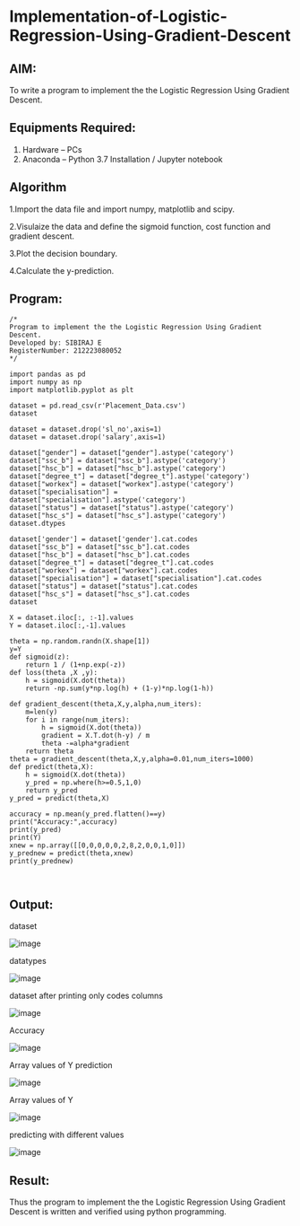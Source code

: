 # Implementation-of-Logistic-Regression-Using-Gradient-Descent

## AIM:
To write a program to implement the the Logistic Regression Using Gradient Descent.

## Equipments Required:
1. Hardware – PCs
2. Anaconda – Python 3.7 Installation / Jupyter notebook

## Algorithm
1.Import the data file and import numpy, matplotlib and scipy.

2.Visulaize the data and define the sigmoid function, cost function and gradient descent.

3.Plot the decision boundary.

4.Calculate the y-prediction.


## Program:
```
/*
Program to implement the the Logistic Regression Using Gradient Descent.
Developed by: SIBIRAJ E
RegisterNumber: 212223080052 
*/

import pandas as pd
import numpy as np
import matplotlib.pyplot as plt

dataset = pd.read_csv(r'Placement_Data.csv')
dataset

dataset = dataset.drop('sl_no',axis=1)
dataset = dataset.drop('salary',axis=1)

dataset["gender"] = dataset["gender"].astype('category')
dataset["ssc_b"] = dataset["ssc_b"].astype('category')
dataset["hsc_b"] = dataset["hsc_b"].astype('category')
dataset["degree_t"] = dataset["degree_t"].astype('category')
dataset["workex"] = dataset["workex"].astype('category')
dataset["specialisation"] = dataset["specialisation"].astype('category')
dataset["status"] = dataset["status"].astype('category')
dataset["hsc_s"] = dataset["hsc_s"].astype('category')
dataset.dtypes

dataset['gender'] = dataset['gender'].cat.codes
dataset["ssc_b"] = dataset["ssc_b"].cat.codes
dataset["hsc_b"] = dataset["hsc_b"].cat.codes
dataset["degree_t"] = dataset["degree_t"].cat.codes
dataset["workex"] = dataset["workex"].cat.codes
dataset["specialisation"] = dataset["specialisation"].cat.codes
dataset["status"] = dataset["status"].cat.codes
dataset["hsc_s"] = dataset["hsc_s"].cat.codes
dataset

X = dataset.iloc[:, :-1].values
Y = dataset.iloc[:,-1].values

theta = np.random.randn(X.shape[1])
y=Y
def sigmoid(z):
    return 1 / (1+np.exp(-z))
def loss(theta ,X ,y):
    h = sigmoid(X.dot(theta))
    return -np.sum(y*np.log(h) + (1-y)*np.log(1-h))

def gradient_descent(theta,X,y,alpha,num_iters):
    m=len(y)
    for i in range(num_iters):
        h = sigmoid(X.dot(theta))
        gradient = X.T.dot(h-y) / m
        theta -=alpha*gradient
    return theta
theta = gradient_descent(theta,X,y,alpha=0.01,num_iters=1000)
def predict(theta,X):
    h = sigmoid(X.dot(theta))
    y_pred = np.where(h>=0.5,1,0)
    return y_pred
y_pred = predict(theta,X)

accuracy = np.mean(y_pred.flatten()==y)
print("Accuracy:",accuracy)
print(y_pred)
print(Y)
xnew = np.array([[0,0,0,0,0,2,8,2,0,0,1,0]])
y_prednew = predict(theta,xnew)
print(y_prednew)



```

## Output:
dataset

![image](https://github.com/AkilaMohan/-Implementation-of-Logistic-Regression-Using-Gradient-Descent/assets/160568857/f0867f7f-7760-49c5-91a1-11651def2aee)

datatypes

![image](https://github.com/AkilaMohan/-Implementation-of-Logistic-Regression-Using-Gradient-Descent/assets/160568857/6abb2fa0-dae6-44b3-8165-64a8a30d1ac6)


dataset after printing only codes columns

![image](https://github.com/AkilaMohan/-Implementation-of-Logistic-Regression-Using-Gradient-Descent/assets/160568857/195b4be8-42e2-4b9a-b4cf-8c6ca544c315)

Accuracy

![image](https://github.com/AkilaMohan/-Implementation-of-Logistic-Regression-Using-Gradient-Descent/assets/160568857/8339e6d2-f639-4847-b399-7c6932ec427a)

Array values of Y prediction

![image](https://github.com/AkilaMohan/-Implementation-of-Logistic-Regression-Using-Gradient-Descent/assets/160568857/e35c024d-e8ec-4787-989c-ae522da7e3f6)

Array values of Y

![image](https://github.com/AkilaMohan/-Implementation-of-Logistic-Regression-Using-Gradient-Descent/assets/160568857/4ebd1fb5-2959-434f-bca7-31539316b414)

predicting with different values

![image](https://github.com/AkilaMohan/-Implementation-of-Logistic-Regression-Using-Gradient-Descent/assets/160568857/80d70188-2287-41d3-85a9-391bee4ea6e1)








## Result:
Thus the program to implement the the Logistic Regression Using Gradient Descent is written and verified using python programming.

